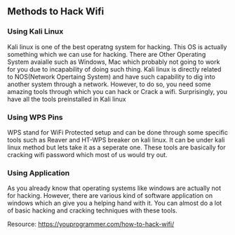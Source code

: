 <h2>Methods to Hack Wifi</h2>
<h3>Using Kali Linux</h3>
Kali linux is one of the best operatng system for hacking. This OS is actually something which we can use for hacking. 
There are Other Operating System avaialle such as Windows, Mac which probably not going to work for you due to incapability of doing such thing.
Kali linux is directly related to NOS(Network Opertaing System) and have such capability to dig into another system through a network.
However, to do so, you need some amazing tools through which you can hack or Crack a wifi. Surprisingly, you have all the tools preinstalled in 
Kali linux
<h3>Using WPS Pins</h3>
WPS stand for WiFi Protected setup and can be done through some specific tools such as Reaver and HT-WPS breaker on kali linux. It can be under kali linux method but lets take it as a seperate one.
These tools are basically for cracking wifi password which most of us would try out.
<h3>Using Application</h3>
As you already know that operating systems like windows are actually not for hacking. However, there are various kind of software application on 
windows which an give you a helping hand with it. You can almost do a lot of basic hacking and cracking techniques with these tools.

Resource:
https://youprogrammer.com/how-to-hack-wifi/
